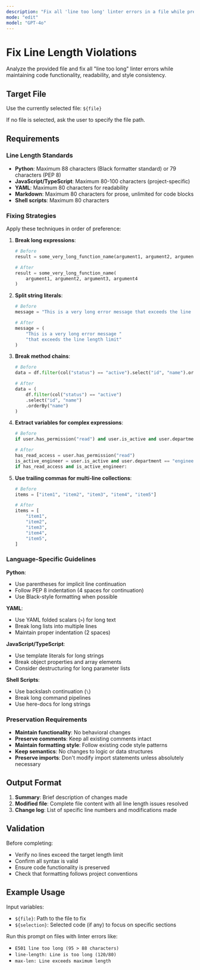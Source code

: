 ```yaml
---
description: "Fix all 'line too long' linter errors in a file while preserving functionality"
mode: "edit"
model: "GPT-4o"
---
```


# Fix Line Length Violations

Analyze the provided file and fix all "line too long" linter errors while maintaining code functionality, readability, and style consistency.

## Target File

Use the currently selected file: `${file}`

If no file is selected, ask the user to specify the file path.

## Requirements

### Line Length Standards

- **Python**: Maximum 88 characters (Black formatter standard) or 79 characters (PEP 8)
- **JavaScript/TypeScript**: Maximum 80-100 characters (project-specific)
- **YAML**: Maximum 80 characters for readability
- **Markdown**: Maximum 80 characters for prose, unlimited for code blocks
- **Shell scripts**: Maximum 80 characters

### Fixing Strategies

Apply these techniques in order of preference:

1. **Break long expressions**:

   ```python
   # Before
   result = some_very_long_function_name(argument1, argument2, argument3, argument4)

   # After
   result = some_very_long_function_name(
       argument1, argument2, argument3, argument4
   )
   ```

2. **Split string literals**:

   ```python
   # Before
   message = "This is a very long error message that exceeds the line length limit"

   # After
   message = (
       "This is a very long error message "
       "that exceeds the line length limit"
   )
   ```

3. **Break method chains**:

   ```python
   # Before
   data = df.filter(col("status") == "active").select("id", "name").orderBy("name")

   # After
   data = (
       df.filter(col("status") == "active")
       .select("id", "name")
       .orderBy("name")
   )
   ```

4. **Extract variables for complex expressions**:

   ```python
   # Before
   if user.has_permission("read") and user.is_active and user.department == "engineering":

   # After
   has_read_access = user.has_permission("read")
   is_active_engineer = user.is_active and user.department == "engineering"
   if has_read_access and is_active_engineer:
   ```

5. **Use trailing commas for multi-line collections**:

   ```python
   # Before
   items = ["item1", "item2", "item3", "item4", "item5"]

   # After
   items = [
       "item1",
       "item2",
       "item3",
       "item4",
       "item5",
   ]
   ```

### Language-Specific Guidelines

**Python**:

- Use parentheses for implicit line continuation
- Follow PEP 8 indentation (4 spaces for continuation)
- Use Black-style formatting when possible

**YAML**:

- Use YAML folded scalars (`>`) for long text
- Break long lists into multiple lines
- Maintain proper indentation (2 spaces)

**JavaScript/TypeScript**:

- Use template literals for long strings
- Break object properties and array elements
- Consider destructuring for long parameter lists

**Shell Scripts**:

- Use backslash continuation (`\`)
- Break long command pipelines
- Use here-docs for long strings

### Preservation Requirements

- **Maintain functionality**: No behavioral changes
- **Preserve comments**: Keep all existing comments intact
- **Maintain formatting style**: Follow existing code style patterns
- **Keep semantics**: No changes to logic or data structures
- **Preserve imports**: Don't modify import statements unless absolutely necessary

## Output Format

1. **Summary**: Brief description of changes made
2. **Modified file**: Complete file content with all line length issues resolved
3. **Change log**: List of specific line numbers and modifications made

## Validation

Before completing:

- Verify no lines exceed the target length limit
- Confirm all syntax is valid
- Ensure code functionality is preserved
- Check that formatting follows project conventions

## Example Usage

Input variables:

- `${file}`: Path to the file to fix
- `${selection}`: Selected code (if any) to focus on specific sections

Run this prompt on files with linter errors like:

- `E501 line too long (95 > 88 characters)`
- `line-length: Line is too long (120/80)`
- `max-len: Line exceeds maximum length`
